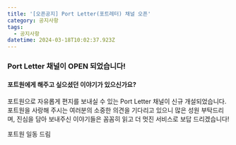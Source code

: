 ```yaml
---
title: '[오픈공지] Port Letter(포트레터) 채널 오픈'
category: 공지사항
tags:
  - 공지사항
datetime: 2024-03-18T10:02:37.923Z
---
```


### **Port Letter 채널이 OPEN 되었습니다!**



#### **포트원에게 해주고 싶으셨던 이야기가 있으신가요?**

포트원으로 자유롭게 편지를 보내실 수 있는 Port Letter 채널이 신규 개설되었습니다.
포트원을 사랑해 주시는 여러분의 소중한 의견을 기다리고 있으니 많은 성원 부탁드리며,
진심을 담아 보내주신 이야기들은 꼼꼼히 읽고 더 멋진 서비스로 보답 드리겠습니다!

포트원 일동 드림

<Callout title="Port Letter (의견보내기) 가기 ↗" />

